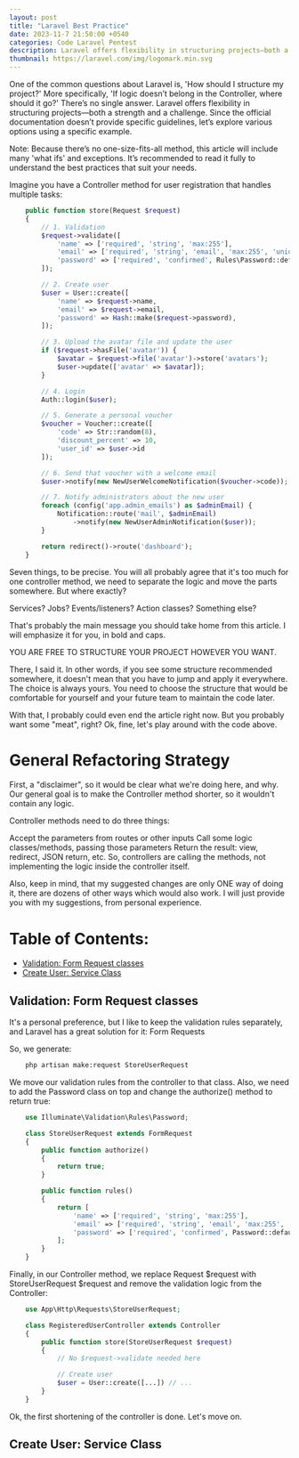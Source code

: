 ```yaml
---
layout: post
title: "Laravel Best Practice"
date: 2023-11-7 21:50:00 +0540
categories: Code Laravel Pentest
description: Laravel offers flexibility in structuring projects—both a strength and a challenge. Since the official documentation doesn’t provide specific guidelines, let’s explore various options using a specific example.
thumbnail: https://laravel.com/img/logomark.min.svg
---
```


One of the common questions about Laravel is, 'How should I structure my project?' More specifically, 'If logic doesn’t belong in the Controller, where should it go?' There’s no single answer. Laravel offers flexibility in structuring projects—both a strength and a challenge. Since the official documentation doesn’t provide specific guidelines, let’s explore various options using a specific example.

Note: Because there’s no one-size-fits-all method, this article will include many 'what ifs' and exceptions. It’s recommended to read it fully to understand the best practices that suit your needs.

Imagine you have a Controller method for user registration that handles multiple tasks:

```php
    public function store(Request $request)
    {
        // 1. Validation
        $request->validate([
            'name' => ['required', 'string', 'max:255'],
            'email' => ['required', 'string', 'email', 'max:255', 'unique:users'],
            'password' => ['required', 'confirmed', Rules\Password::defaults()],
        ]);

        // 2. Create user
        $user = User::create([
            'name' => $request->name,
            'email' => $request->email,
            'password' => Hash::make($request->password),
        ]);

        // 3. Upload the avatar file and update the user
        if ($request->hasFile('avatar')) {
            $avatar = $request->file('avatar')->store('avatars');
            $user->update(['avatar' => $avatar]);
        }

        // 4. Login
        Auth::login($user);

        // 5. Generate a personal voucher
        $voucher = Voucher::create([
            'code' => Str::random(8),
            'discount_percent' => 10,
            'user_id' => $user->id
        ]);

        // 6. Send that voucher with a welcome email
        $user->notify(new NewUserWelcomeNotification($voucher->code));

        // 7. Notify administrators about the new user
        foreach (config('app.admin_emails') as $adminEmail) {
            Notification::route('mail', $adminEmail)
                ->notify(new NewUserAdminNotification($user));
        }

        return redirect()->route('dashboard');
    }
```

Seven things, to be precise. You will all probably agree that it's too much for one controller method, we need to separate the logic and move the parts somewhere. But where exactly?

Services?
Jobs?
Events/listeners?
Action classes?
Something else?

That's probably the main message you should take home from this article. I will emphasize it for you, in bold and caps.

YOU ARE FREE TO STRUCTURE YOUR PROJECT HOWEVER YOU WANT.

There, I said it. In other words, if you see some structure recommended somewhere, it doesn't mean that you have to jump and apply it everywhere. The choice is always yours. You need to choose the structure that would be comfortable for yourself and your future team to maintain the code later.

With that, I probably could even end the article right now. But you probably want some "meat", right? Ok, fine, let's play around with the code above.

# General Refactoring Strategy

First, a "disclaimer", so it would be clear what we're doing here, and why. Our general goal is to make the Controller method shorter, so it wouldn't contain any logic.

Controller methods need to do three things:

Accept the parameters from routes or other inputs
Call some logic classes/methods, passing those parameters
Return the result: view, redirect, JSON return, etc.
So, controllers are calling the methods, not implementing the logic inside the controller itself.

Also, keep in mind, that my suggested changes are only ONE way of doing it, there are dozens of other ways which would also work. I will just provide you with my suggestions, from personal experience.

# Table of Contents:

- <a href="#validation:-Form-Request-classes">Validation: Form Request classes</a>
- <a href="#Create-User:-Service-Class">Create User: Service Class</a>

## [](#header-2)Validation: Form Request classes

It's a personal preference, but I like to keep the validation rules separately, and Laravel has a great solution for it: Form Requests

So, we generate:

```sh
    php artisan make:request StoreUserRequest
```

We move our validation rules from the controller to that class. Also, we need to add the Password class on top and change the authorize() method to return true:

```php
    use Illuminate\Validation\Rules\Password;

    class StoreUserRequest extends FormRequest
    {
        public function authorize()
        {
            return true;
        }

        public function rules()
        {
            return [
                'name' => ['required', 'string', 'max:255'],
                'email' => ['required', 'string', 'email', 'max:255', 'unique:users'],
                'password' => ['required', 'confirmed', Password::defaults()],
            ];
        }
    }
```

Finally, in our Controller method, we replace Request $request with StoreUserRequest $request and remove the validation logic from the Controller:

```php
    use App\Http\Requests\StoreUserRequest;

    class RegisteredUserController extends Controller
    {
        public function store(StoreUserRequest $request)
        {
            // No $request->validate needed here

            // Create user
            $user = User::create([...]) // ...
        }
    }
```

Ok, the first shortening of the controller is done. Let's move on.

## [](#header-2)Create User: Service Class
